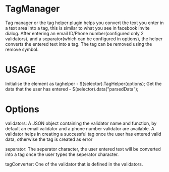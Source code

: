 TagManager
==========

Tag manager or the tag helper plugin helps you convert the text you enter in a text area into a tag, this is similar
to what you see in facebook invite dialog. After entering an email ID/Phone number(configured only 2 validators), and a 
separator(which can be configured in options), the helper converts the entered text into a tag. The tag can be removed
using the remove symbol. 

USAGE
======

Initialise the element as taghelper      - $(selector).TagHelper(options);
Get the data that the user has entered   - $(selector).data("parsedData");

Options
=======
validators: A JSON object containing the validator name and function, by default an email validator and a phone number 
validator are available. A validator helps in creating a successful tag once the user has entered valid data, otherwise
the tag is created as error

separator: The seperator character, the user entered text will be converted into a tag once the user types the seperator
character.

tagConverter: One of the validator that is defined in the validators.


